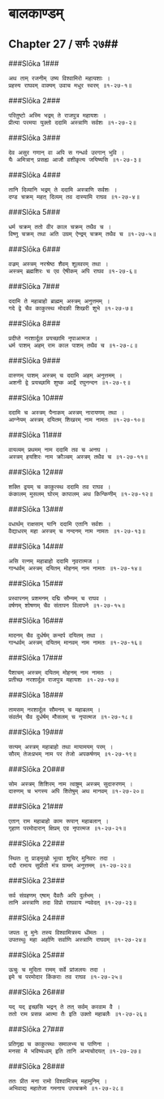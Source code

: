बालकाण्डम्
===============================


## Chapter 27  / सर्गः २७##


###Slōka 1###


    अथ ताम् रजनीम् उष्य विश्वामिरो महायशाः ।
    प्रहस्य राघवम् वाक्यम् उवाच मधुर स्वरम् ॥१-२७-१॥


###Slōka 2###


    परितुष्टो अस्मि भद्रम् ते राजपुत्र महायशः ।
    प्रीत्या परमया युक्तो ददामि अस्त्राणि सर्वशः ॥१-२७-२॥


###Slōka 3###


    देव असुर गणान् वा अपि स गन्धर्व उरगान् भुवि ।
    यैः अमित्रान् प्रसह्य आजौ वशीकृत्य जयिष्यसि ॥१-२७-३॥


###Slōka 4###


    तानि दिव्यानि भद्रम् ते ददामि अस्त्राणि सर्वशः ।
    दण्ड चक्रम् महत् दिव्यम् तव दास्यामि राघव ॥१-२७-४॥


###Slōka 5###


    धर्म चक्रम् ततो वीर काल चक्रम् तथैव च ।
    विष्णु चक्रम् तथा अति उग्रम् ऐन्द्रम् चक्रम् तथैव च ॥१-२७-५॥


###Slōka 6###


    वज्रम् अस्त्रम् नरश्रेष्ठ शैवम् शूलवरम् तथा ।
    अस्त्रम् ब्रह्मशिरः च एव ऐषीकम् अपि राघव ॥१-२७-६॥


###Slōka 7###


    ददामि ते महाबाहो ब्राह्मम् अस्त्रम् अनुत्तमम् ।
    गदे द्वे चैव काकुत्स्थ मोदकी शिखरी शुभे ॥१-२७-७॥


###Slōka 8###


    प्रदीप्ते नरशार्दूल प्रयच्छामि नृपाअत्मज ।
    धर्म पाशम् अहम् राम काल पाशम् तथैव च ॥१-२७-८॥


###Slōka 9###


    वारुणम् पाशम् अस्त्रम् च ददामि अहम् अनुत्तमम् ।
    अशनी द्वे प्रयच्छामि शुष्क आर्द्रे रघुनन्दन ॥१-२७-९॥


###Slōka 10###


    ददामि च अस्त्रम् पैनाकम् अस्त्रम् नारायणम् तथा ।
    आग्नेयम् अस्त्रम् दयितम् शिखरम् नाम नामतः ॥१-२७-१०॥


###Slōka 11###


    वायव्यम् प्रथमम् नाम ददामि तव च अनघ ।
    अस्त्रम् हयशिरः नाम क्रौञ्चम् अस्त्रम् तथैव च ॥१-२७-११॥


###Slōka 12###


    शक्ति द्वयम् च काकुत्स्थ ददामि तव राघव ।
    कंकालम् मुसलम् घोरम् कापालम् अथ किन्किणीम् ॥१-२७-१२॥


###Slōka 13###


    वधार्थम् राक्षसाम् यानि ददामि एतानि सर्वशः ।
    वैद्याधरम् महा अस्त्रम् च नन्दनम् नाम नामतः ॥१-२७-१३॥


###Slōka 14###


    असि रत्नम् महाबाहो ददामि नृवरात्मज ।
    गान्धर्वम् अस्त्रम् दयितम् मोहनम् नाम नामतः ॥१-२७-१४॥


###Slōka 15###


    प्रस्वापनम् प्रशमनम् दद्मि सौम्यम् च राघव ।
    वर्षणम् शोषणम् चैव संतापन विलापने ॥१-२७-१५॥


###Slōka 16###


    मादनम् चैव दुर्धर्षम् कन्दर्प दयितम् तथा ।
    गान्धर्वम् अस्त्रम् दयितम् मानवम् नाम नामतः ॥१-२७-१६॥


###Slōka 17###


    पैशाचम् अस्त्रम् दयितम् मोहनम् नाम नामतः ।
    प्रतीच्छ नरशार्दूल राजपुत्र महायशः ॥१-२७-१७॥


###Slōka 18###


    तामसम् नरशार्दूल सौमनम् च महाबलम् ।
    संवर्तम् चैव दुर्धर्षम् मौसलम् च नृपात्मज ॥१-२७-१८॥


###Slōka 19###


    सत्यम् अस्त्रम् महाबाहो तथा मायामयम् परम् ।
    सौरम् तेजःप्रभम् नाम पर तेजो अपकर्षणम् ॥१-२७-१९॥


###Slōka 20###


    सोम अस्त्रम् शिशिरम् नाम त्वाष्ट्रम् अस्त्रम् सुदारुरणम् ।
    दारुणम् च भगस्य अपि शितेषुम् अथ मानवम् ॥१-२७-२०॥


###Slōka 21###


    एतान् राम महाबाहो काम रूपान् महाबलान् ।
    गृहाण परमोदारान् क्षिप्रम् एव नृपात्मज ॥१-२७-२१॥


###Slōka 22###


    स्थितः तु प्राङ्मुखो भूत्वा शुचिर् मुनिवरः तदा ।
    ददौ रामाय सुप्रीतो मंत्र ग्रामम् अनुत्तमम् ॥१-२७-२२॥


###Slōka 23###


    सर्व संग्रहणम् एषाम् दैवतैः अपि दुर्लभम् ।
    तानि अस्त्राणि तदा विप्रो राघवाय न्यवेदत् ॥१-२७-२३॥


###Slōka 24###


    जपतः तु मुनेः तस्य विश्वामित्रस्य धीमतः ।
    उपतस्थुः महा अर्हाणि सर्वाणि अस्त्राणि राघवम् ॥१-२७-२४॥


###Slōka 25###


    ऊचुः च मुदिता रामम् सर्वे प्रांजलयः तदा ।
    इमे च परमोदार किंकराः तव राघव ॥१-२७-२५॥


###Slōka 26###


    यद् यद् इच्छसि भद्रन् ते तत् सर्वम् करवाम वै ।
    ततो राम प्रसन्न आत्मा तैः इति उक्तो महाबलैः ॥१-२७-२६॥


###Slōka 27###


    प्रतिगृह्य च काकुत्स्थः समालभ्य च पाणिना ।
    मनसा मे भविष्यध्वम् इति तानि अभ्यचोदयत् ॥१-२७-२७॥


###Slōka 28###


    ततः प्रीत मना रामो विश्वामित्रम् महामुनिम् ।
    अभिवाद्य महातेजा गमनाय उपचक्रमे ॥१-२७-२८॥


